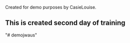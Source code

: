 Created for demo purposes by CasieLouise.

<h2> This is created second day of training </h2>"# demojwaus" 
